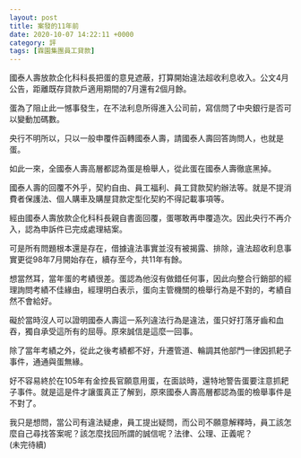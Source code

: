 ```yaml
---
layout: post
title: 案發的11年前
date: 2020-10-07 14:22:11 +0000
category: 評
tags: [霖園集團員工貸款]
---
```


國泰人壽放款企化科科長把蛋的意見遮蔽，打算開始違法超收利息收入。公文4月公告，距離既存貸款戶適用期間的7月還有2個月餘。

蛋為了阻止此一憾事發生，在不法利息所得進入公司前，寫信問了中央銀行是否可以變動加碼數。

央行不明所以，只以一般申覆件函轉國泰人壽，請國泰人壽回答詢問人，也就是蛋。

如此一來，全國泰人壽高層都認為蛋是檢舉人，從此蛋在國泰人壽徹底黑掉。

國泰人壽的回覆不外乎，契約自由、員工福利、員工貸款契約辦法等。就是不提消費者保護法、個人購車及購屋貸款定型化契約不得記載事項等。

經由國泰人壽放款企化科科長親自書面回覆，蛋哪敢再申覆造次。因此央行不再介入，認為申訴件已完成處理結案。

可是所有問題根本還是存在，借據違法事實並沒有被揭露、排除，違法超收利息事實更從98年7月開始存在，續存至今，共11年有餘。

想當然耳，當年蛋的考績很差。蛋認為他沒有做錯任何事，因此向整合行銷部的經理詢問考績不佳緣由，經理明白表示，蛋向主管機關的檢舉行為是不對的，考績自然不會給好。

礙於當時沒人可以證明國泰人壽這一系列違法行為是違法，蛋只好打落牙齒和血吞，獨自承受這所有的屈辱。原來誠信是這麼一回事。

除了當年考績之外，從此之後考績都不好，升遷管道、輪調其他部門一律因抓耙子事件，通通與蛋無緣。

好不容易終於在105年有金控長官願意用蛋，在面談時，還特地警告蛋要注意抓耙子事件。就是這是件才讓蛋真正了解到，原來國泰人壽高層都認為蛋的檢舉事件是不對了。

我只是想問，當公司有違法疑慮，員工提出疑問，而公司不願意解釋時，員工該怎麼自己尋找答案呢？該怎麼找回所謂的誠信呢？法律、公理、正義呢？<br>
(未完待續)
